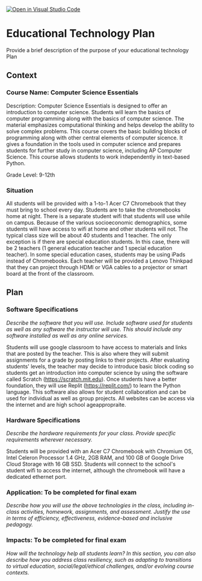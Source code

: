 [![Open in Visual Studio Code](https://classroom.github.com/assets/open-in-vscode-c66648af7eb3fe8bc4f294546bfd86ef473780cde1dea487d3c4ff354943c9ae.svg)](https://classroom.github.com/online_ide?assignment_repo_id=8291632&assignment_repo_type=AssignmentRepo)
# Educational Technology Plan

Provide a brief description of the purpose of your educational technology Plan

## Context

### Course Name: Computer Science Essentials

Description: Computer Science Essentials is designed to offer an introduction to computer science. Students will learn the basics of computer programming along with the basics of computer science. The material emphasizes computational thinking and helps develop the ability to solve complex problems. This course covers the basic building blocks of programming along with other central elements of computer sicence. It gives a foundation in the tools used in computer science and prepares students for further study in computer science, including AP Computer Science. This course allows students to work independently in text-based Python.

Grade Level: 9-12th

### Situation

All students will be provided with a 1-to-1 Acer C7 Chromebook that they must bring to school every day. Students are to take the chromebooks home at night. There is a separate student wifi that students will use while on campus. Because of the various socioeconomic demographics, some students will have access to wifi at home and other students will not. The typical class size will be about 40 students and 1 teacher. The only exception is if there are special education students. In this case, there will be 2 teachers (1 general education teacher and 1 special education teacher). In some special education cases, students may be using iPads instead of Chromebooks. Each teacher will be provided a Lenovo Thinkpad that they can project through HDMI or VGA cables to a projector or smart board at the front of the classroom.

## Plan

### Software Specifications

*Describe the software that you will use. Include software used for students as
well as any software the instructor will use. This should include any software
installed as well as any online services.*

Students will use google classroom to have access to materials and links that are posted by the teacher. This is also where they will submit assignments for a grade by posting links to their projects. After evaluating students' levels, the teacher may decide to introduce basic block coding so students get an introduction into computer science by using the software called Scratch (https://scratch.mit.edu). Once students have a better foundation, they will use Replit (https://replit.com/) to learn the Python language. This software also allows for student collaboration and can be used for individual as well as group projects. All websites can be access via the internet and are high school ageappropraite.

### Hardware Specifications

*Describe the hardware requirements for your class. Provide specific requirements
wherever necessary.*

Students will be provided with an Acer C7 Chromebook with Chromium OS, Intel Celeron Processor 1.4 GHz, 2GB RAM, and 100 GB of Google Drive Cloud Storage with 16 GB SSD. Students will connect to the school's student wifi to access the internet, although the chromebook will have a dedicated ethernet port.

### Application: To be completed for final exam

*Describe how you will use the above technologies in the class, including
in-class activities, homework, assignments, and assessment. Justify the use
in terms of efficiency, effectiveness, evidence-based and inclusive pedagogy.*

### Impacts: To be completed for final exam

*How will the technology help all students learn? In this section, you can also
describe how you address class resiliency, such as adapting to
transitions to virtual education, social/legal/ethical challenges,  and/or
evolving course contexts.*
